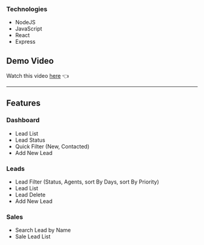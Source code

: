 ### Technologies
- NodeJS  
- JavaScript  
- React
- Express

## Demo Video
Watch this video [here](https://drive.google.com/file/d/1VDAu5rjALKIhl78CznsKBlkSytOYxDEw/view?usp=sharing) 👈

---

##  Features

### Dashboard
- Lead List
- Lead Status
- Quick Filter (New, Contacted)
- Add New Lead

### Leads

- Lead Filter (Status, Agents, sort By Days, sort By Priority)
- Lead List
- Lead Delete
- Add New Lead

### Sales

- Search Lead by Name
- Sale Lead List